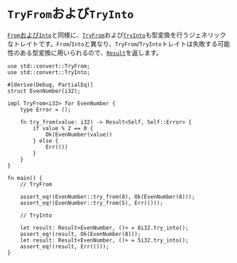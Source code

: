 <!--
# `TryFrom` and `TryInto`
-->
# `TryFrom`および`TryInto`

<!--
Similar to [`From` and `Into`][from-into], [`TryFrom`] and [`TryInto`] are
generic traits for converting between types. Unlike `From`/`Into`, the
`TryFrom`/`TryInto` traits are used for fallible conversions, and as such,
return [`Result`]s.
-->
[`From`および`Into`][from-into]と同様に、[`TryFrom`]および[`TryInto`]も型変換を行うジェネリックなトレイトです。`From`/`Into`と異なり、`TryFrom`/`TryInto`トレイトは失敗する可能性のある型変換に用いられるので、[`Result`]を返します。


[from-into]: from_into.html
[`TryFrom`]: https://doc.rust-lang.org/std/convert/trait.TryFrom.html
[`TryInto`]: https://doc.rust-lang.org/std/convert/trait.TryInto.html
[`Result`]: https://doc.rust-lang.org/std/result/enum.Result.html

```rust,editable
use std::convert::TryFrom;
use std::convert::TryInto;

#[derive(Debug, PartialEq)]
struct EvenNumber(i32);

impl TryFrom<i32> for EvenNumber {
    type Error = ();

    fn try_from(value: i32) -> Result<Self, Self::Error> {
        if value % 2 == 0 {
            Ok(EvenNumber(value))
        } else {
            Err(())
        }
    }
}

fn main() {
    // TryFrom

    assert_eq!(EvenNumber::try_from(8), Ok(EvenNumber(8)));
    assert_eq!(EvenNumber::try_from(5), Err(()));

    // TryInto

    let result: Result<EvenNumber, ()> = 8i32.try_into();
    assert_eq!(result, Ok(EvenNumber(8)));
    let result: Result<EvenNumber, ()> = 5i32.try_into();
    assert_eq!(result, Err(()));
}
```
